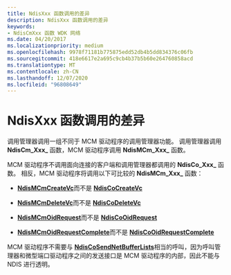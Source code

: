 ```yaml
---
title: NdisXxx 函数调用的差异
description: NdisXxx 函数调用的差异
keywords:
- NdisCmXxx 函数 WDK 网络
ms.date: 04/20/2017
ms.localizationpriority: medium
ms.openlocfilehash: 9978f71181b775875edd52db4b5dd834376c06fb
ms.sourcegitcommit: 418e6617e2a695c9cb4b37b5b60e264760858acd
ms.translationtype: MT
ms.contentlocale: zh-CN
ms.lasthandoff: 12/07/2020
ms.locfileid: "96808649"
---
```

# <a name="differences-in-calls-to-ndisxxx-functions"></a>NdisXxx 函数调用的差异





调用管理器调用一组不同于 MCM 驱动程序的调用管理器功能。 调用管理器调用 **NdisCm_Xxx_** 函数，MCM 驱动程序调用 **NdisMCm_Xxx_** 函数。

MCM 驱动程序不调用面向连接的客户端和调用管理器都调用的 **NdisCo_Xxx_** 函数。 相反，MCM 驱动程序将调用以下可比较的 **NdisMCm_Xxx_** 函数：

-   [**NdisMCmCreateVc**](/windows-hardware/drivers/ddi/ndis/nf-ndis-ndismcmcreatevc)而不是 [ **NdisCoCreateVc**](/windows-hardware/drivers/ddi/ndis/nf-ndis-ndiscocreatevc)

-   [**NdisMCmDeleteVc**](/windows-hardware/drivers/ddi/ndis/nf-ndis-ndismcmdeletevc)而不是 [ **NdisCoDeleteVc**](/windows-hardware/drivers/ddi/ndis/nf-ndis-ndiscodeletevc)

-   [**NdisMCmOidRequest**](/windows-hardware/drivers/ddi/ndis/nf-ndis-ndismcmoidrequest)而不是 [ **NdisCoOidRequest**](/windows-hardware/drivers/ddi/ndis/nf-ndis-ndiscooidrequest)

-   [**NdisMCmOidRequestComplete**](/windows-hardware/drivers/ddi/ndis/nf-ndis-ndismcmoidrequestcomplete)而不是 [ **NdisCoOidRequestComplete**](/windows-hardware/drivers/ddi/ndis/nf-ndis-ndiscooidrequestcomplete)

MCM 驱动程序不需要与 [**NdisCoSendNetBufferLists**](/windows-hardware/drivers/ddi/ndis/nf-ndis-ndiscosendnetbufferlists)相当的呼叫，因为呼叫管理器和微型端口驱动程序之间的发送接口是 MCM 驱动程序的内部，因此不能与 NDIS 进行透明。

 


